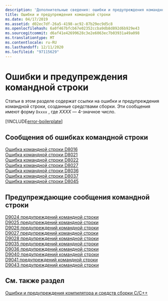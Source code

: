```yaml
---
description: 'Дополнительные сведения: ошибки и предупреждения командной строки'
title: Ошибки и предупреждения командной строки
ms.date: 04/17/2019
ms.assetid: d02ec7df-26a5-4198-ac92-87b29ec9d5c8
ms.openlocfilehash: 6a0f467bfcb67e02352ccba9db8d892d6b929e43
ms.sourcegitcommit: d6af41e42699628c3e2e6063ec7b03931a49a098
ms.translationtype: MT
ms.contentlocale: ru-RU
ms.lasthandoff: 12/11/2020
ms.locfileid: "97115629"
---
```

# <a name="command-line-errors-and-warnings"></a>Ошибки и предупреждения командной строки

Статьи в этом разделе содержат ссылки на ошибки и предупреждения командной строки, созданные средствами сборки. Эти сообщения имеют форму `Dxxxx` , где *XXXX* — 4-значное число.

[!INCLUDE[error-boilerplate](../../error-messages/includes/error-boilerplate.md)]

## <a name="command-line-error-messages"></a>Сообщения об ошибках командной строки

[Ошибка командной строки D8016](../../error-messages/tool-errors/command-line-error-d8016.md) \
[Ошибка командной строки D8021](../../error-messages/tool-errors/command-line-error-d8021.md) \
[Ошибка командной строки D8022](../../error-messages/tool-errors/command-line-error-d8022.md) \
[Ошибка командной строки D8027](../../error-messages/tool-errors/command-line-error-d8027.md) \
[Ошибка командной строки D8036](../../error-messages/tool-errors/command-line-error-d8036.md) \
[Ошибка командной строки D8037](../../error-messages/tool-errors/command-line-error-d8037.md) \
[Ошибка командной строки D8045](../../error-messages/tool-errors/command-line-error-d8045.md)

## <a name="command-line-warning-messages"></a>Предупреждающие сообщения командной строки

[D9024 предупреждений командной строки](../../error-messages/tool-errors/command-line-warning-d9024.md) \
[D9025 предупреждений командной строки](../../error-messages/tool-errors/command-line-warning-d9025.md) \
[D9026 предупреждений командной строки](../../error-messages/tool-errors/command-line-warning-d9026.md) \
[D9027 предупреждений командной строки](../../error-messages/tool-errors/command-line-warning-d9027.md) \
[D9028 предупреждений командной строки](../../error-messages/tool-errors/command-line-warning-d9028.md) \
[D9035 предупреждений командной строки](../../error-messages/tool-errors/command-line-warning-d9035.md) \
[D9036 предупреждений командной строки](../../error-messages/tool-errors/command-line-warning-d9036.md) \
[D9040 предупреждений командной строки](../../error-messages/tool-errors/command-line-warning-d9040.md) \
[D9041 предупреждений командной строки](../../error-messages/tool-errors/command-line-warning-d9041.md) \
[D9043 предупреждений командной строки](../../error-messages/tool-errors/command-line-warning-d9043.md)

## <a name="see-also"></a>См. также раздел

[Ошибки и предупреждения компилятора и средств сборки C/C++](../compiler-errors-1/c-cpp-build-errors.md)
